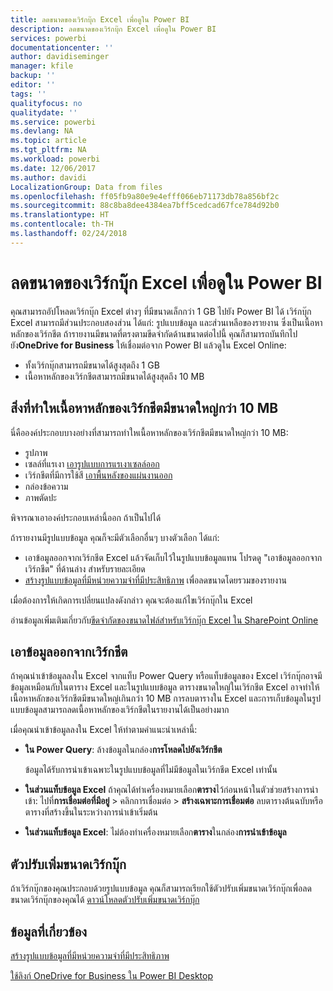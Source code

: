 ```yaml
---
title: ลดขนาดของเวิร์กบุ๊ก Excel เพื่อดูใน Power BI
description: ลดขนาดของเวิร์กบุ๊ก Excel เพื่อดูใน Power BI
services: powerbi
documentationcenter: ''
author: davidiseminger
manager: kfile
backup: ''
editor: ''
tags: ''
qualityfocus: no
qualitydate: ''
ms.service: powerbi
ms.devlang: NA
ms.topic: article
ms.tgt_pltfrm: NA
ms.workload: powerbi
ms.date: 12/06/2017
ms.author: davidi
LocalizationGroup: Data from files
ms.openlocfilehash: ff05fb9a80e9e4efff066eb71173db78a856bf2c
ms.sourcegitcommit: 88c8ba8dee4384ea7bff5cedcad67fce784d92b0
ms.translationtype: HT
ms.contentlocale: th-TH
ms.lasthandoff: 02/24/2018
---
```

# <a name="reduce-the-size-of-an-excel-workbook-to-view-it-in-power-bi"></a>ลดขนาดของเวิร์กบุ๊ก Excel เพื่อดูใน Power BI
คุณสามารถอัปโหลดเวิร์กบุ๊ก Excel ต่างๆ ที่มีขนาดเล็กกว่า 1 GB ไปยัง Power BI ได้ เวิร์กบุ๊ก Excel สามารถมีส่วนประกอบสองส่วน ได้แก่: รูปแบบข้อมูล และส่วนเหลือของรายงาน ซึ่งเป็นเนื้อหาหลักของเวิร์กชีต ถ้ารายงานมีขนาดที่ตรงตามขีดจำกัดด้านขนาดต่อไปนี้ คุณก็สามารถบันทึกไปยัง**OneDrive for Business** ให้เชื่อมต่อจาก Power BI แล้วดูใน Excel Online:

* ทั้งเวิร์กบุ๊กสามารถมีขนาดได้สูงสุดถึง 1 GB
* เนื้อหาหลักของเวิร์กชีตสามารถมีขนาดได้สูงสุดถึง 10 MB

## <a name="what-makes-core-worksheet-contents-larger-than-10-mb"></a>สิ่งที่ทำใหเนื้อหาหลักของเวิร์กชีตมีขนาดใหญ่กว่า 10 MB
นี่คือองค์ประกอบบางอย่างที่สามารถทำใหเนื้อหาหลักของเวิร์กชีตมีขนาดใหญ่กว่า 10 MB:

* รูปภาพ
* เซลล์ที่แรเงา [เอารูปแบบการแรเงาเซลล์ออก](https://support.office.com/article/Add-or-change-the-background-color-of-cells-ac10f131-b847-428f-b656-d65375fb815e)
* เวิร์กชีตที่มีการใช้สี [เอาพื้นหลังของแผ่นงานออก](https://support.office.com/en-US/article/add-or-remove-a-sheet-background-3577a762-8450-4556-96a2-cc265abc00a8)
* กล่องข้อความ
* ภาพตัดปะ

พิจารณาเอาองค์ประกอบเหล่านี้ออก ถ้าเป็นไปได้ 

ถ้ารายงานมีรูปแบบข้อมูล คุณก็จะมีตัวเลือกอื่นๆ บางตัวเลือก ได้แก่: 

* เอาข้อมูลออกจากเวิร์กชีต Excel แล้วจัดเก็บไว้ในรูปแบบข้อมูลแทน โปรดดู "เอาข้อมูลออกจากเวิร์กชีต" ที่ด้านล่าง สำหรับรายละเอียด 
* [สร้างรูปแบบข้อมูลที่มีหน่วยความจำที่มีประสิทธิภาพ](https://support.office.com/article/Create-a-memory-efficient-Data-Model-using-Excel-2013-and-the-Power-Pivot-add-in-951c73a9-21c4-46ab-9f5e-14a2833b6a70) เพื่อลดขนาดโดยรวมของรายงาน

เมื่อต้องการให้เกิดการเปลี่ยนแปลงดังกล่าว คุณจะต้องแก้ไขเวิร์กบุ๊กใน Excel

อ่านข้อมูลเพิ่มเติมเกี่ยวกับ[ขีดจำกัดของขนาดไฟล์สำหรับเวิร์กบุ๊ก Excel ใน SharePoint Online](https://support.office.com/article/File-size-limits-for-workbooks-in-SharePoint-Online-9e5bc6f8-018f-415a-b890-5452687b325e)

## <a name="remove-data-from-worksheets"></a>เอาข้อมูลออกจากเวิร์กชีต
ถ้าคุณนำเข้าข้อมูลลงใน Excel จากแท็บ Power Query หรือแท็บข้อมูลของ Excel เวิร์กบุ๊กอาจมีข้อมูลเหมือนกับในตาราง Excel และในรูปแบบข้อมูล ตารางขนาดใหญ่ในเวิร์กชีต Excel อาจทำให้เนื้อหาหลักของเวิร์กชีตมีขนาดใหญ่เกินกว่า 10 MB การลบตารางใน Excel และการเก็บข้อมูลในรูปแบบข้อมูลสามารถลดเนื้อหาหลักของเวิร์กชีตในรายงานได้เป็นอย่างมาก 

เมื่อคุณนำเข้าข้อมูลลงใน Excel ให้ทำตามคำแนะนำเหล่านี้:

* **ใน Power Query**: ล้างข้อมูลในกล่อง**การโหลดไปยังเวิร์กชีต**
  
  ข้อมูลได้รับการนำเข้าเฉพาะในรูปแบบข้อมูลที่ไม่มีข้อมูลในเวิร์กชีต Excel เท่านั้น
* **ในส่วนแท็บข้อมูล Excel** ถ้าคุณได้ทำเครื่องหมายเลือก**ตาราง**ไว้ก่อนหน้าในตัวช่วยสร้างการนำเข้า: ไปที่**การเชื่อมต่อที่มีอยู่** \> คลิกการเชื่อมต่อ \> **สร้างเฉพาะการเชื่อมต่อ** ลบตารางต้นฉบับหรือตารางที่สร้างขึ้นในระหว่างการนำเข้าเริ่มต้น
* **ในส่วนแท็บข้อมูล Excel**: ไม่ต้องทำเครื่องหมายเลือก**ตาราง**ในกล่อง**การนำเข้าข้อมูล**

## <a name="workbook-size-optimizer"></a>ตัวปรับเพิ่มขนาดเวิร์กบุ๊ก
ถ้าเวิร์กบุ๊กของคุณประกอบด้วยรูปแบบข้อมูล คุณก็สามารถเรียกใช้ตัวปรับเพิ่มขนาดเวิร์กบุ๊กเพื่อลดขนาดเวิร์กบุ๊กของคุณได้ [ดาวน์โหลดตัวปรับเพิ่มขนาดเวิร์กบุ๊ก](https://www.microsoft.com/en-us/download/details.aspx?id=38793)

## <a name="related-info"></a>ข้อมูลที่เกี่ยวข้อง
[สร้างรูปแบบข้อมูลที่มีหน่วยความจำที่มีประสิทธิภาพ](https://support.office.com/article/Create-a-memory-efficient-Data-Model-using-Excel-2013-and-the-Power-Pivot-add-in-951c73a9-21c4-46ab-9f5e-14a2833b6a70)

[ใช้ลิงก์ OneDrive for Business ใน Power BI Desktop](desktop-use-onedrive-business-links.md)

